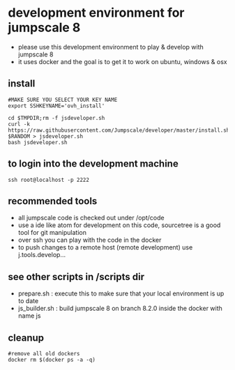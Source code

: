 # development environment for jumpscale 8

- please use this development environment to play & develop with jumpscale 8
- it uses docker and the goal is to get it to work on ubuntu, windows & osx


## install

```
#MAKE SURE YOU SELECT YOUR KEY NAME
export SSHKEYNAME='ovh_install'

cd $TMPDIR;rm -f jsdeveloper.sh
curl -k https://raw.githubusercontent.com/Jumpscale/developer/master/install.sh?$RANDOM > jsdeveloper.sh
bash jsdeveloper.sh
```

## to login into the development machine

```
ssh root@localhost -p 2222
```

## recommended tools

- all jumpscale code is checked out under /opt/code
- use a ide like atom for development on this code, sourcetree is a good tool for git manipulation
- over ssh you can play with the code in the docker
- to push changes to a remote host (remote development) use j.tools.develop...


## see other scripts in /scripts dir

- prepare.sh : execute this to make sure that your local environment is up to date
- js_builder.sh : build jumpscale 8 on branch 8.2.0 inside the docker with name js

## cleanup
```
#remove all old dockers
docker rm $(docker ps -a -q)
```
